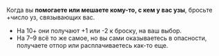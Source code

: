 Когда вы **помогаете или мешаете кому-то, с кем у вас узы**, бросьте +число уз, связывающих вас.
- На 10+ они получают +1 или -2 к броску, на ваш выбор.
- На 7–9 всё то же самое, но вы сами оказываетесь в опасности, получаете отпор или расплачиваетесь как-то еще.